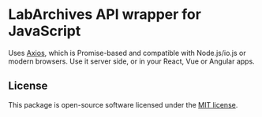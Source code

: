 # LabArchives API wrapper for JavaScript

Uses [Axios](https://github.com/axios/axios), which is Promise-based and compatible with Node.js/io.js or modern browsers. Use it server side, or in your React, Vue or Angular apps.

## License

This package is open-source software licensed under the [MIT license](https://opensource.org/licenses/MIT).